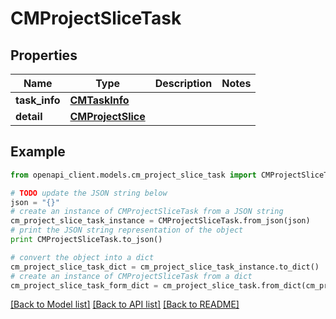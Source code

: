 # CMProjectSliceTask


## Properties
Name | Type | Description | Notes
------------ | ------------- | ------------- | -------------
**task_info** | [**CMTaskInfo**](CMTaskInfo.md) |  | 
**detail** | [**CMProjectSlice**](CMProjectSlice.md) |  | 

## Example

```python
from openapi_client.models.cm_project_slice_task import CMProjectSliceTask

# TODO update the JSON string below
json = "{}"
# create an instance of CMProjectSliceTask from a JSON string
cm_project_slice_task_instance = CMProjectSliceTask.from_json(json)
# print the JSON string representation of the object
print CMProjectSliceTask.to_json()

# convert the object into a dict
cm_project_slice_task_dict = cm_project_slice_task_instance.to_dict()
# create an instance of CMProjectSliceTask from a dict
cm_project_slice_task_form_dict = cm_project_slice_task.from_dict(cm_project_slice_task_dict)
```
[[Back to Model list]](../README.md#documentation-for-models) [[Back to API list]](../README.md#documentation-for-api-endpoints) [[Back to README]](../README.md)


